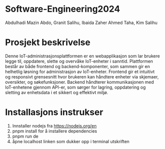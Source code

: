 # Software-Engineering2024
Abdulhadi Mazin Abdo, Granit Salihu, Ibaida Zaher Ahmed Taha, Kim Salihu

# Prosjekt beskrivelse
Denne IoT-administrasjonsplattformen er en webapplikasjon som lar brukere legge til, oppdatere, slette og overvåke IoT-enheter i sanntid. Plattformen består av både frontend og backend-komponenter, som sammen gir en helhetlig løsning for administrasjon av IoT-enheter. Frontend gir et intuitivt og responsivt grensesnitt hvor brukeren kan håndtere enheter via skjemaer, oversikter, og søkefunksjoner. Backend håndterer kommunikasjonen med IoT-enhetene gjennom API-er, som sørger for lagring, oppdatering og sletting av enhetsdata i et sikkert og effektivt miljø.

# Installasjons instrukser
1. Innstaller nodejs fra https://nodejs.org/en
2. pnpm install for å installere dependencies
3. pnpm run de
4. åpne localhost linken som dukker opp i terminal utskriften